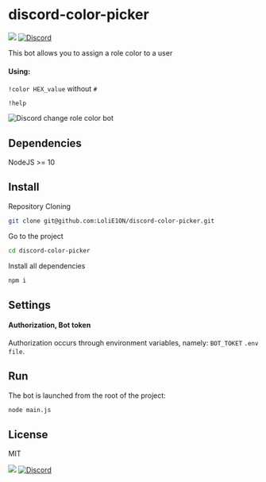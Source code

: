 # discord-color-picker

[![](https://img.shields.io/badge/patreon-donate-orange.svg)](https://www.patreon.com/e1on)
[![Discord](https://discordapp.com/api/guilds/509065700401348630/widget.png)](http://discord.gg/fTHssTP)

This bot allows you to assign a role color to a user
#### Using:
```!color HEX_value``` without ```#```

```!help```


![Discord change role color bot](https://media.discordapp.net/attachments/633684828033777723/656852843533172771/unknown.png)

## Dependencies
NodeJS >= 10

## Install

Repository Cloning

```bash
git clone git@github.com:LoliE1ON/discord-color-picker.git
```

Go to the project

```bash
cd discord-color-picker
```

Install all dependencies

```bash
npm i
```

## Settings

#### Authorization, Bot token

Authorization occurs through environment variables, namely: `BOT_TOKET` `.env file`.

## Run

The bot is launched from the root of the project:

```bash
node main.js
```

## License

MIT

[![](https://img.shields.io/badge/patreon-donate-orange.svg)](https://www.patreon.com/e1on)
[![Discord](https://discordapp.com/api/guilds/509065700401348630/widget.png)](http://discord.gg/fTHssTP)
